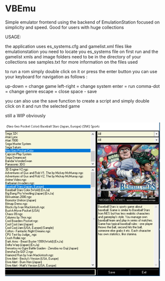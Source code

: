 # VBEmu
Simple emulator frontend using the backend of EmulationStation focused on simplicity and speed. Good for users with huge collections 

USAGE:

the application uses es_systems.cfg and gamelist.xml files like emulationstation
you need to locate you es_systems file on first run and the gamelist xmls and image folders need to be in the directory of your collections
see samples.txt for more information on the files used

to run a rom simply double click on it or press the enter button
you can use your keyboard for navigation as follows :

up-down = change game
left-right = change system
enter = run
comma-dot = change genre
escape = close
space - save


you can also use the save function to create a script and simply double click on it and run the selected game

still a WIP obviously

![Screenshot](/screenshot.png)
